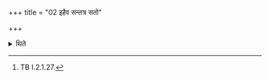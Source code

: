 +++
title = "02 इहैव सन्तत्र सतो"

+++

<details><summary>थिते</summary>

2. If without having stood near (the fires while praising them) he is staying away then he should praise the fires only with this verse viz. ihaiva san tatra sato vaḥ...[^1]  


[^1]: TB I.2.1.27.
</details>
